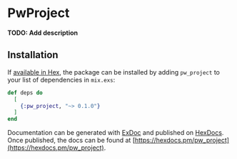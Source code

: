 # PwProject

**TODO: Add description**

## Installation

If [available in Hex](https://hex.pm/docs/publish), the package can be installed
by adding `pw_project` to your list of dependencies in `mix.exs`:

```elixir
def deps do
  [
    {:pw_project, "~> 0.1.0"}
  ]
end
```

Documentation can be generated with [ExDoc](https://github.com/elixir-lang/ex_doc)
and published on [HexDocs](https://hexdocs.pm). Once published, the docs can
be found at [https://hexdocs.pm/pw_project](https://hexdocs.pm/pw_project).
